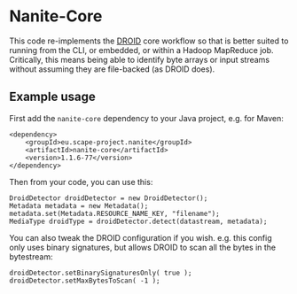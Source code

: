 Nanite-Core
=============

This code re-implements the [DROID](https://github.com/digital-preservation/droid) core workflow so that is better suited to running from the CLI, or embedded, or within a Hadoop MapReduce job. Critically, this means being able to identify byte arrays or input streams without assuming they are file-backed (as DROID does).

Example usage
-------------

First add the ```nanite-core``` dependency to your Java project, e.g. for Maven:

    <dependency>
        <groupId>eu.scape-project.nanite</groupId>
        <artifactId>nanite-core</artifactId>
        <version>1.1.6-77</version>
    </dependency>

Then from your code, you can use this:

    DroidDetector droidDetector = new DroidDetector();
    Metadata metadata = new Metadata();
    metadata.set(Metadata.RESOURCE_NAME_KEY, "filename");
    MediaType droidType = droidDetector.detect(datastream, metadata);

You can also tweak the DROID configuration if you wish. e.g. this config only uses binary signatures, but allows DROID to scan all the bytes in the bytestream:

    droidDetector.setBinarySignaturesOnly( true ); 
    droidDetector.setMaxBytesToScan( -1 );
